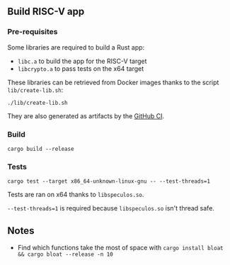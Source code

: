## Build RISC-V app

### Pre-requisites

Some libraries are required to build a Rust app:

- `libc.a` to build the app for the RISC-V target
- `libcrypto.a` to pass tests on the x64 target

These libraries can be retrieved from Docker images thanks to the script `lib/create-lib.sh`:

```console
./lib/create-lib.sh
```

They are also generated as artifacts by the [GitHub CI](https://github.com/LedgerHQ/app-streaming/actions/workflows/apps.yml).

### Build

```console
cargo build --release
```

### Tests

```console
cargo test --target x86_64-unknown-linux-gnu -- --test-threads=1
```

Tests are ran on x64 thanks to `libspeculos.so`.

`--test-threads=1` is required because `libspeculos.so` isn't thread safe.


## Notes

- Find which functions take the most of space with `cargo install bloat && cargo bloat --release -n 10`
